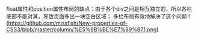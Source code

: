 float属性和position属性布局的缺点：由于各个div之间是相互独立的，所以各栏底部不能对其，导致页面多出一块空白区域；
多栏布局有效地解决了这个问题
!(https://github.com/missfish/New-properties-of-CSS3/blob/master/column/%E5%9B%BE%E7%89%871.png)
